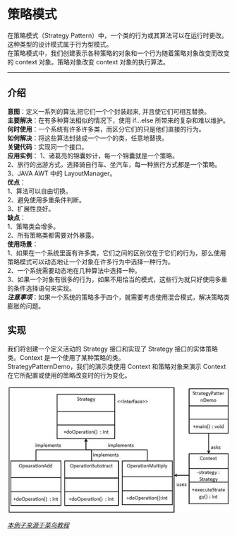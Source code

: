 # 策略模式  
在策略模式（Strategy Pattern）中，一个类的行为或其算法可以在运行时更改。这种类型的设计模式属于行为型模式。  
在策略模式中，我们创建表示各种策略的对象和一个行为随着策略对象改变而改变的 context 对象。策略对象改变 context 对象的执行算法。    
***
## 介绍     
__意图__：定义一系列的算法,把它们一个个封装起来, 并且使它们可相互替换。  
__主要解决__：在有多种算法相似的情况下，使用 if...else 所带来的复杂和难以维护。  
__何时使用__：一个系统有许多许多类，而区分它们的只是他们直接的行为。  
__如何解决__：将这些算法封装成一个一个的类，任意地替换。  
__关键代码__：实现同一个接口。  
__应用实例__： 1、诸葛亮的锦囊妙计，每一个锦囊就是一个策略。   
2、旅行的出游方式，选择骑自行车、坐汽车，每一种旅行方式都是一个策略。   
3、JAVA AWT 中的 LayoutManager。  
__优点__：   
1、算法可以自由切换。   
2、避免使用多重条件判断。   
3、扩展性良好。  
__缺点__：   
  1、策略类会增多。   
  2、所有策略类都需要对外暴露。  
__使用场景__：   
1、如果在一个系统里面有许多类，它们之间的区别仅在于它们的行为，那么使用策略模式可以动态地让一个对象在许多行为中选择一种行为。   
2、一个系统需要动态地在几种算法中选择一种。    
3、如果一个对象有很多的行为，如果不用恰当的模式，这些行为就只好使用多重的条件选择语句来实现。  
___注意事项___：如果一个系统的策略多于四个，就需要考虑使用混合模式，解决策略类膨胀的问题。     
## 实现  
我们将创建一个定义活动的 Strategy 接口和实现了 Strategy 接口的实体策略类。Context 是一个使用了某种策略的类。  
StrategyPatternDemo，我们的演示类使用 Context 和策略对象来演示 Context 在它所配置或使用的策略改变时的行为变化。    

![策略模式的 UML 图](https://github.com/d470969047h/learn/blob/master/learn-designPattern/src/main/java/com/daihui/strategy/resources/strategy_pattern_uml_diagram.jpg)

_[本例子来源于菜鸟教程](http://www.runoob.com/design-pattern/strategy-pattern.html "本例子来源于菜鸟教程")_